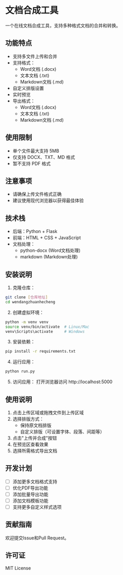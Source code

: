 # 文档合成工具

一个在线文档合成工具，支持多种格式文档的合并和转换。

## 功能特点

- 支持多文件上传和合并
- 支持格式：
  - Word文档 (.docx)
  - 文本文档 (.txt)
  - Markdown文档 (.md)
- 自定义排版设置
- 实时预览
- 导出格式：
  - Word文档 (.docx)
  - 文本文档 (.txt)
  - Markdown文档 (.md)

## 使用限制

- 单个文件最大支持 5MB
- 仅支持 DOCX、TXT、MD 格式
- 暂不支持 PDF 格式

## 注意事项

- 请确保上传文件格式正确
- 建议使用现代浏览器以获得最佳体验

## 技术栈

- 后端：Python + Flask
- 前端：HTML + CSS + JavaScript
- 文档处理：
  - python-docx (Word文档处理)
  - markdown (Markdown处理)

## 安装说明

1. 克隆仓库：
```bash
git clone [仓库地址]
cd wendangzhuanhecheng
```

2. 创建虚拟环境：
```bash
python -m venv venv
source venv/bin/activate  # Linux/Mac
venv\Scripts\activate     # Windows
```

3. 安装依赖：
```bash
pip install -r requirements.txt
```

4. 运行应用：
```bash
python run.py
```

5. 访问应用：
打开浏览器访问 http://localhost:5000

## 使用说明

1. 点击上传区域或拖拽文件到上传区域
2. 选择排版方式：
   - 保持原文档排版
   - 自定义排版（可设置字体、段落、间距等）
3. 点击"上传并合成"按钮
4. 在预览区查看效果
5. 选择所需格式导出文档

## 开发计划

- [ ] 添加更多文档格式支持
- [ ] 优化PDF导出功能
- [ ] 添加批量导出功能
- [ ] 添加文档模板功能
- [ ] 支持更多自定义样式选项

## 贡献指南

欢迎提交Issue和Pull Request。

## 许可证

MIT License 